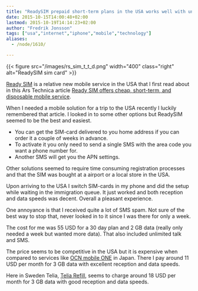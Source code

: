 ```yaml
---
title: "ReadySIM prepaid short-term plans in the USA works well with unlocked iPhone"
date: 2015-10-15T14:00:48+02:00
lastmod: 2015-10-19T14:14:23+02:00
author: "Fredrik Jonsson"
tags: ["usa","internet","iphone","mobile","technology"]
aliases:
  - /node/1610/

---
```


{{< figure src="/images/rs_sim_t_t_d.png" width="400" class="right" alt="ReadySIM sim card" >}}

[Ready SIM](http://www.readysim.com/) is a relative new mobile service in the USA that I first read about in this Ars Technica article [Ready SIM offers cheap, short-term, and disposable mobile service](http://arstechnica.com/business/2013/03/ready-sim-offers-cheap-short-term-and-disposable-mobile-service/).

When I needed a mobile solution for a trip to the USA recently I luckily remembered that article. I looked in to some other options but ReadySIM seemed to be the best and easiest.

* You can get the SIM-card delivered to you home address if you can order it a couple of weeks in advance.
* To activate it you only need to send a single SMS with the area code you want a phone number for.
* Another SMS will get you the APN settings.

Other solutions seemed to require time consuming registration processes and that the SIM was bought at a airport or a local store in the USA.

Upon arriving to the USA I switch SIM-cards in my phone and did the setup while waiting in the immigration queue. It just worked and both reception and data speeds was decent. Overall a pleasant experience.

One annoyance is that I received quite a lot of SMS spam. Not sure of the best way to stop that, never looked in to it since I was there for only a week.

The cost for me was 55 USD for a 30 day plan and 2 GB data (really only needed a week but wanted more data). That also included unlimited talk and SMS.

The price seems to be competitive in the USA but it is expensive when compared to services like [OCN mobile ONE](http://service.ocn.ne.jp/english/mobile/one/) in Japan. There I pay around 11 USD per month for 3 GB data with excellent reception and data speeds.

Here in Sweden Telia, [Telia Refill](https://www.telia.se/privat/telefoni/abonnemang-kontantkort/produkt/telia-refill-startpaket), seems to charge around 18 USD per month for 3 GB data with good reception and data speeds.

